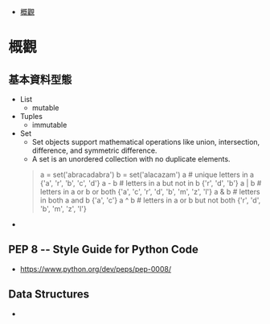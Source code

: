 * [概觀](#概觀)
# 概觀
## 基本資料型態
   *  List
      * mutable
   *  Tuples 
      * immutable
   *  Set 
      * Set objects support mathematical operations like union, intersection,  difference, and symmetric difference.
      * A set is an unordered collection with no duplicate elements.
      > a = set('abracadabra')
      > b = set('alacazam')
      > a                                  # unique letters in a
      > {'a', 'r', 'b', 'c', 'd'}
      > a - b                              # letters in a but not in b
      > {'r', 'd', 'b'}
      > a | b                              # letters in a or b or both
      > {'a', 'c', 'r', 'd', 'b', 'm', 'z', 'l'}
      > a & b                              # letters in both a and b
      > {'a', 'c'}
      > a ^ b                              # letters in a or b but not both
      > {'r', 'd', 'b', 'm', 'z', 'l'}
   * 
###  
## PEP 8 -- Style Guide for Python Code
   *  https://www.python.org/dev/peps/pep-0008/
##  Data Structures
   *  


<!-- #Source Code Encoding
To declare an encoding other than the default one, a special comment line should be added as the first line of the file. The syntax is as follows:
# -*- coding: encoding -*- -->  

